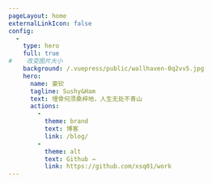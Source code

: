 ```yaml
---
pageLayout: home
externalLinkIcon: false
config:
  -
    type: hero
    full: true
#    改变图片大小    
    background: /.vuepress/public/wallhaven-0q2vv5.jpg
    hero:
      name: 豪钦
      tagline: Sushy&Ham
      text: 埋骨何须桑梓地，人生无处不青山
      actions:
        -
          theme: brand
          text: 博客
          link: /blog/
        -
          theme: alt
          text: Github →
          link: https://github.com/xsq01/work
---
```

